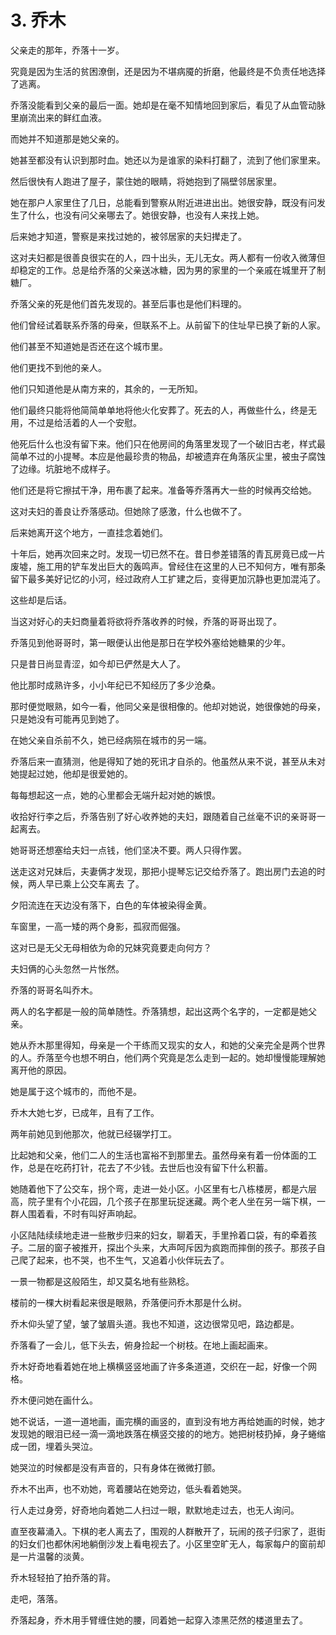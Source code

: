 # 3. 乔木

父亲走的那年，乔落十一岁。

究竟是因为生活的贫困潦倒，还是因为不堪病魇的折磨，他最终是不负责任地选择了逃离。

乔落没能看到父亲的最后一面。她却是在毫不知情地回到家后，看见了从血管动脉里崩流出来的鲜红血液。

而她并不知道那是她父亲的。

她甚至都没有认识到那时血。她还以为是谁家的染料打翻了，流到了他们家里来。

然后很快有人跑进了屋子，蒙住她的眼睛，将她抱到了隔壁邻居家里。

她在那户人家里住了几日，总能看到警察从附近进进出出。她很安静，既没有问发生了什么，也没有问父亲哪去了。她很安静，也没有人来找上她。

后来她才知道，警察是来找过她的，被邻居家的夫妇撵走了。

这对夫妇都是很善良很实在的人，四十出头，无儿无女。两人都有一份收入微薄但却稳定的工作。总是给乔落的父亲送冰糖，因为男的家里的一个亲戚在城里开了制糖厂。

乔落父亲的死是他们首先发现的。甚至后事也是他们料理的。

他们曾经试着联系乔落的母亲，但联系不上。从前留下的住址早已换了新的人家。

他们甚至不知道她是否还在这个城市里。

他们更找不到他的亲人。

他们只知道他是从南方来的，其余的，一无所知。

他们最终只能将他简简单单地将他火化安葬了。死去的人，再做些什么，终是无用，不过是给活着的人一个安慰。

他死后什么也没有留下来。他们只在他房间的角落里发现了一个破旧古老，样式最简单不过的小提琴。本应是他最珍贵的物品，却被遗弃在角落灰尘里，被虫子腐蚀了边缘。坑脏地不成样子。

他们还是将它擦拭干净，用布裹了起来。准备等乔落再大一些的时候再交给她。

这对夫妇的善良让乔落感动。但她除了感激，什么也做不了。

后来她离开这个地方，一直挂念着她们。

十年后，她再次回来之时。发现一切已然不在。昔日参差错落的青瓦房竟已成一片废墟，施工用的铲车发出巨大的轰鸣声。曾经住在这里的人已不知何方，唯有那条留下最多美好记忆的小河，经过政府人工扩建之后，变得更加沉静也更加混沌了。

这些却是后话。

当这对好心的夫妇商量着将欲将乔落收养的时候，乔落的哥哥出现了。

乔落见到他哥哥时，第一眼便认出他是那日在学校外塞给她糖果的少年。

只是昔日尚显青涩，如今却已俨然是大人了。

他比那时成熟许多，小小年纪已不知经历了多少沧桑。

那时便觉眼熟，如今一看，他同父亲是很相像的。他却对她说，她很像她的母亲，只是她没有可能再见到她了。

在她父亲自杀前不久，她已经病殒在城市的另一端。

乔落后来一直猜测，他是得知了她的死讯才自杀的。他虽然从来不说，甚至从未对她提起过她，他却是很爱她的。

每每想起这一点，她的心里都会无端升起对她的嫉恨。

收拾好行李之后，乔落告别了好心收养她的夫妇，跟随着自己丝毫不识的亲哥哥一起离去。

她哥哥还想塞给夫妇一点钱，他们坚决不要。两人只得作罢。

送走这对兄妹后，夫妻俩才发现，那把小提琴忘记交给乔落了。跑出房门去追的时候，两人早已乘上公交车离去
了。

夕阳流连在天边没有落下，白色的车体被染得金黄。

车窗里，一高一矮的两个身影，孤寂而倔强。

这对已是无父无母相依为命的兄妹究竟要走向何方？

夫妇俩的心头忽然一片怅然。

乔落的哥哥名叫乔木。

两人的名字都是一般的简单随性。乔落猜想，起出这两个名字的，一定都是她父亲。

她从乔木那里得知，母亲是一个干练而又现实的女人，和她的父亲完全是两个世界的人。乔落至今也想不明白，他们两个究竟是怎么走到一起的。她却慢慢能理解她离开他的原因。

她是属于这个城市的，而他不是。

乔木大她七岁，已成年，且有了工作。

两年前她见到他那次，他就已经辍学打工。

比起她和父亲，他们二人的生活也富裕不到那里去。虽然母亲有着一份体面的工作，总是在吃药打针，花去了不少钱。去世后也没有留下什么积蓄。

她随着他下了公交车，拐个弯，走进一处小区。小区里有七八栋楼房，都是六层高，院子里有个小花园，几个孩子在那里玩捉迷藏。两个老人坐在另一端下棋，一群人围着看，不时有叫好声响起。

小区陆陆续续地走进一些散步归来的妇女，聊着天，手里拎着口袋，有的牵着孩子。二层的窗子被推开，探出个头来，大声呵斥因为疯跑而摔倒的孩子。那孩子自己爬了起来，也不哭，也不生气，又追着小伙伴玩去了。

一景一物都是这般陌生，却又莫名地有些熟稔。

楼前的一棵大树看起来很是眼熟，乔落便问乔木那是什么树。

乔木仰头望了望，皱了皱眉头道。我也不知道，这边很常见吧，路边都是。

乔落看了一会儿，低下头去，俯身捡起一个树枝。在地上画起画来。

乔木好奇地看着她在地上横横竖竖地画了许多条道道，交织在一起，好像一个网格。

乔木便问她在画什么。

她不说话，一道一道地画，画完横的画竖的，直到没有地方再给她画的时候，她才发现她的眼泪已经一滴一滴地跌落在横竖交接的的地方。她把树枝扔掉，身子蜷缩成一团，埋着头哭泣。

她哭泣的时候都是没有声音的，只有身体在微微打颤。

乔木不出声，也不劝她，弯着腰站在她旁边，低头看着她哭。

行人走过身旁，好奇地向着她二人扫过一眼，默默地走过去，也无人询问。

直至夜幕涌入。下棋的老人离去了，围观的人群散开了，玩闹的孩子归家了，逛街的妇女们也都休闲地躺倒沙发上看电视去了。小区里空旷无人，每家每户的窗前却是一片温馨的淡黄。

乔木轻轻拍了拍乔落的背。

走吧，落落。

乔落起身，乔木用手臂缠住她的腰，同着她一起穿入漆黑茫然的楼道里去了。
